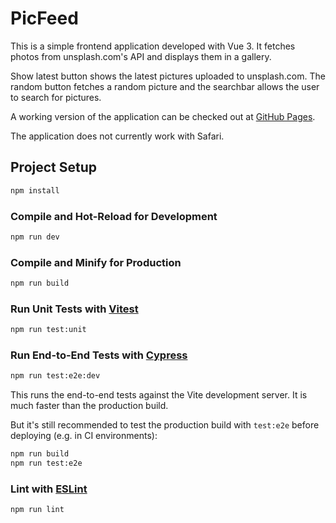 # PicFeed

This is a simple frontend application developed with Vue 3. It fetches photos from unsplash.com's API and displays them in a gallery.

Show latest button shows the latest pictures uploaded to unsplash.com. The random button fetches a random picture and the searchbar allows the user to search for pictures.

A working version of the application can be checked out at [GitHub Pages](https://jonesiii.github.io/PicFeed/).

The application does not currently work with Safari.

## Project Setup

```sh
npm install
```

### Compile and Hot-Reload for Development

```sh
npm run dev
```

### Compile and Minify for Production

```sh
npm run build
```

### Run Unit Tests with [Vitest](https://vitest.dev/)

```sh
npm run test:unit
```

### Run End-to-End Tests with [Cypress](https://www.cypress.io/)

```sh
npm run test:e2e:dev
```

This runs the end-to-end tests against the Vite development server.
It is much faster than the production build.

But it's still recommended to test the production build with `test:e2e` before deploying (e.g. in CI environments):

```sh
npm run build
npm run test:e2e
```

### Lint with [ESLint](https://eslint.org/)

```sh
npm run lint
```
